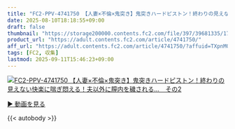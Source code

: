 ```yaml
---
title: "FC2-PPV-4741750 【人妻×不倫×鬼突き】鬼突きハードピストン！終わりの見えない快楽に喘ぎ悶える！夫以外に膣内を穢される…　その2"
date: 2025-08-10T18:18:55+09:00
draft: false
thumbnail: "https://storage200000.contents.fc2.com/file/397/39681335/1754779450.27.jpg"
product_url: "https://adult.contents.fc2.com/article/4741750/"
aff_url: "https://adult.contents.fc2.com/article/4741750/?affuid=TXpnM01qYzFNalk9"
tags: [FC2, 収集]
lastmod: 2025-09-11T15:46:23+09:00
---
```

[![FC2-PPV-4741750 【人妻×不倫×鬼突き】鬼突きハードピストン！終わりの見えない快楽に喘ぎ悶える！夫以外に膣内を穢される…　その2](https://storage200000.contents.fc2.com/file/397/39681335/1754779450.27.jpg)](https://adult.contents.fc2.com/article/4741750/?affuid=TXpnM01qYzFNalk9)

[▶︎ 動画を見る](https://adult.contents.fc2.com/article/4741750/?affuid=TXpnM01qYzFNalk9)


{{< autobody >}}
